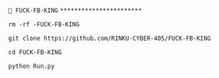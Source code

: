 `📎 FUCK-FB-KING`
`***********************`











`rm -rf -FUCK-FB-KING`

`git clone https://github.com/RINKU-CYBER-405/FUCK-FB-KING`


`cd FUCK-FB-KING`

`python Run.py`

